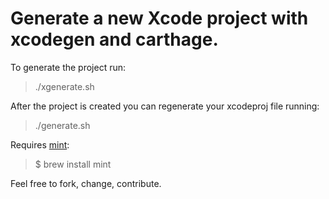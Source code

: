 # Generate a new Xcode project with xcodegen and carthage.

To generate the project run:

> ./xgenerate.sh

After the project is created you can regenerate your xcodeproj file running:

> ./generate.sh

Requires [mint](https://github.com/yonaskolb/Mint):

> $ brew install mint

Feel free to fork, change, contribute.
